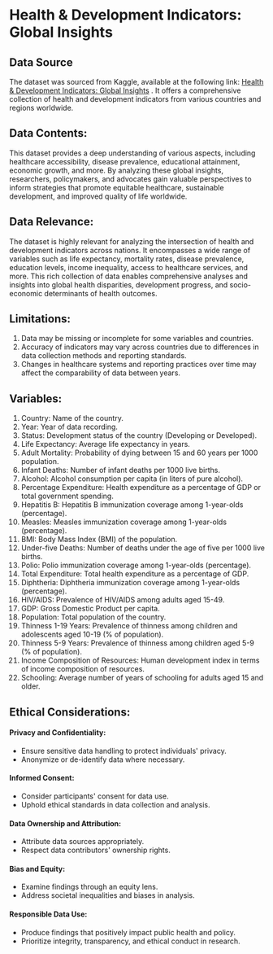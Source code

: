 # **Health & Development Indicators: Global Insights**

## **Data Source**
The dataset was sourced from Kaggle, available at the following link: [Health & Development Indicators: Global Insights](https://www.kaggle.com/datasets/arunjangir245/life-expectancy-data) . It offers a comprehensive collection of health and development
indicators from various countries and regions worldwide.

## **Data Contents:**
This dataset provides a deep understanding of various aspects, including healthcare
accessibility, disease prevalence, educational attainment, economic growth, and more. By
analyzing these global insights, researchers, policymakers, and advocates gain valuable
perspectives to inform strategies that promote equitable healthcare, sustainable development,
and improved quality of life worldwide.

## **Data Relevance:**
The dataset is highly relevant for analyzing the intersection of health and development
indicators across nations. It encompasses a wide range of variables such as life expectancy,
mortality rates, disease prevalence, education levels, income inequality, access to healthcare
services, and more. This rich collection of data enables comprehensive analyses and insights
into global health disparities, development progress, and socio-economic determinants of health
outcomes.

##  **Limitations:**
1. Data may be missing or incomplete for some variables and countries.
2. Accuracy of indicators may vary across countries due to differences in data collection
methods and reporting standards.
3. Changes in healthcare systems and reporting practices over time may affect the
comparability of data between years.

## **Variables:**
1. Country: Name of the country.
2. Year: Year of data recording.
3. Status: Development status of the country (Developing or Developed).
4. Life Expectancy: Average life expectancy in years.
5. Adult Mortality: Probability of dying between 15 and 60 years per 1000 population.
6. Infant Deaths: Number of infant deaths per 1000 live births.
7. Alcohol: Alcohol consumption per capita (in liters of pure alcohol).
8. Percentage Expenditure: Health expenditure as a percentage of GDP or total government
spending.
9. Hepatitis B: Hepatitis B immunization coverage among 1-year-olds (percentage).
10. Measles: Measles immunization coverage among 1-year-olds (percentage).
11. BMI: Body Mass Index (BMI) of the population.
12. Under-five Deaths: Number of deaths under the age of five per 1000 live births.
13. Polio: Polio immunization coverage among 1-year-olds (percentage).
14. Total Expenditure: Total health expenditure as a percentage of GDP.
15. Diphtheria: Diphtheria immunization coverage among 1-year-olds (percentage).
16. HIV/AIDS: Prevalence of HIV/AIDS among adults aged 15-49.
17. GDP: Gross Domestic Product per capita.
18. Population: Total population of the country.
19. Thinness 1-19 Years: Prevalence of thinness among children and adolescents aged
10-19 (% of population).
20. Thinness 5-9 Years: Prevalence of thinness among children aged 5-9 (% of population).
21. Income Composition of Resources: Human development index in terms of income
composition of resources.
22. Schooling: Average number of years of schooling for adults aged 15 and older.

## **Ethical Considerations:**
#### Privacy and Confidentiality:
- Ensure sensitive data handling to protect individuals' privacy.
- Anonymize or de-identify data where necessary.

#### Informed Consent:
- Consider participants' consent for data use.
- Uphold ethical standards in data collection and analysis.

#### Data Ownership and Attribution:
- Attribute data sources appropriately.
- Respect data contributors' ownership rights.

#### Bias and Equity:
- Examine findings through an equity lens.
- Address societal inequalities and biases in analysis.

#### Responsible Data Use:
- Produce findings that positively impact public health and policy.
- Prioritize integrity, transparency, and ethical conduct in research.
